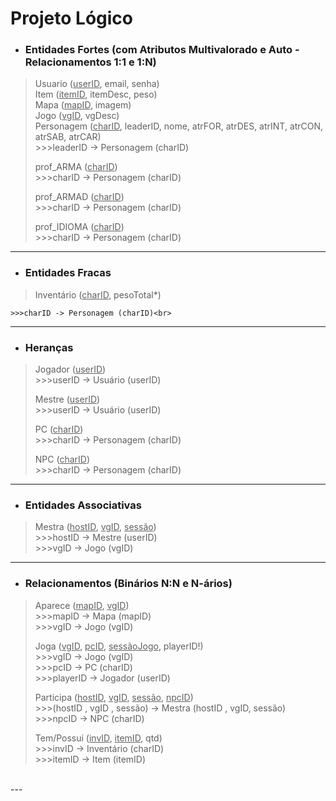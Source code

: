 # Projeto Lógico

- ### Entidades Fortes (com Atributos Multivalorado e Auto - Relacionamentos 1:1 e 1:N)<br>
>Usuario (<ins>userID</ins>, email, senha)<br>
>Item (<ins>itemID</ins>, itemDesc, peso)<br>
>Mapa (<ins>mapID</ins>, imagem)<br>
>Jogo (<ins>vgID</ins>, vgDesc)<br>
>Personagem (<ins>charID</ins>, leaderID, nome, atrFOR, atrDES, atrINT, atrCON, atrSAB, atrCAR)<br>
    >>>leaderID -> Personagem (charID)<br>
>
> prof_ARMA (<ins>charID</ins>)<br>
    >>>charID -> Personagem (charID)<br>
>
>prof_ARMAD (<ins>charID</ins>)<br>
    >>>charID -> Personagem (charID)<br>
>
>prof_IDIOMA (<ins>charID</ins>)<br>
    >>>charID -> Personagem (charID)<br>
---
- ### Entidades Fracas

>Inventário (<ins>charID</ins>, pesoTotal*)<br>
>
    >>>charID -> Personagem (charID)<br>
---
- ### Heranças

>Jogador (<ins>userID</ins>)<br>
    >>>userID -> Usuário (userID)<br>
>
>Mestre (<ins>userID</ins>)<br>
    >>>userID -> Usuário (userID)<br>
>
>PC (<ins>charID</ins>)<br>
    >>>charID -> Personagem (charID)<br>
>
>NPC (<ins>charID</ins>)<br>
    >>>charID -> Personagem (charID)<br>
---
- ### Entidades Associativas<br>

>Mestra (<ins>hostID</ins>, <ins>vgID</ins>, <ins>sessão</ins>)<br>
    >>>hostID -> Mestre (userID)<br>
    >>>vgID -> Jogo (vgID)<br>
---
- ### Relacionamentos (Binários N:N e N-ários)<br>

>Aparece (<ins>mapID</ins>, <ins>vgID</ins>)<br>
    >>>mapID -> Mapa (mapID)<br>
    >>>vgID -> Jogo (vgID)<br>
>
>Joga (<ins>vgID</ins>, <ins>pcID</ins>, <ins>sessãoJogo</ins>, playerID!)<br>
    >>>vgID -> Jogo (vgID)<br>
    >>>pcID -> PC (charID)<br>
    >>>playerID -> Jogador (userID)<br>
>
>Participa (<ins>hostID</ins>, <ins>vgID</ins>, <ins>sessão</ins>, <ins>npcID</ins>)<br>
    >>>(hostID , vgID , sessão) -> Mestra (hostID , vgID, sessão)<br>
    >>>npcID -> NPC (charID)<br>
>
>Tem/Possui (<ins>invID</ins>, <ins>itemID</ins>, qtd)<br>
    >>>invID -> Inventário (charID)<br>
    >>>itemID -> Item (itemID)<br>
<br>
---